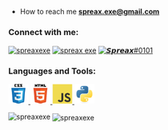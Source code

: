 - How to reach me **spreax.exe@gmail.com**

<h3 align="left">Connect with me:</h3>
<p align="left">
<a href="https://twitter.com/spreaxexe" target="blank"><img align="center" src="https://raw.githubusercontent.com/rahuldkjain/github-profile-readme-generator/master/src/images/icons/Social/twitter.svg" alt="spreaxexe" height="30" width="40" /></a>
<a href="https://www.youtube.com/c/spreax exe" target="blank"><img align="center" src="https://raw.githubusercontent.com/rahuldkjain/github-profile-readme-generator/master/src/images/icons/Social/youtube.svg" alt="spreax exe" height="30" width="40" /></a>
<a href="https://discord.gg/𝙎𝙥𝙧𝙚𝙖𝙭#0101" target="blank"><img align="center" src="https://raw.githubusercontent.com/rahuldkjain/github-profile-readme-generator/master/src/images/icons/Social/discord.svg" alt="𝙎𝙥𝙧𝙚𝙖𝙭#0101" height="30" width="40" /></a>
</p>

<h3 align="left">Languages and Tools:</h3>
<p align="left"> <a href="https://www.w3schools.com/css/" target="_blank" rel="noreferrer"> <img src="https://raw.githubusercontent.com/devicons/devicon/master/icons/css3/css3-original-wordmark.svg" alt="css3" width="40" height="40"/> </a> <a href="https://www.w3.org/html/" target="_blank" rel="noreferrer"> <img src="https://raw.githubusercontent.com/devicons/devicon/master/icons/html5/html5-original-wordmark.svg" alt="html5" width="40" height="40"/> </a> <a href="https://developer.mozilla.org/en-US/docs/Web/JavaScript" target="_blank" rel="noreferrer"> <img src="https://raw.githubusercontent.com/devicons/devicon/master/icons/javascript/javascript-original.svg" alt="javascript" width="40" height="40"/> </a> <a href="https://www.python.org" target="_blank" rel="noreferrer"> <img src="https://raw.githubusercontent.com/devicons/devicon/master/icons/python/python-original.svg" alt="python" width="40" height="40"/> </a> </p>

<p><img align="left" src="https://github-readme-stats.vercel.app/api/top-langs?username=spreaxexe&show_icons=true&locale=en&layout=compact" alt="spreaxexe" /></p>

<p>&nbsp;<img align="center" src="https://github-readme-stats.vercel.app/api?username=spreaxexe&show_icons=true&locale=en" alt="spreaxexe" /></p>
